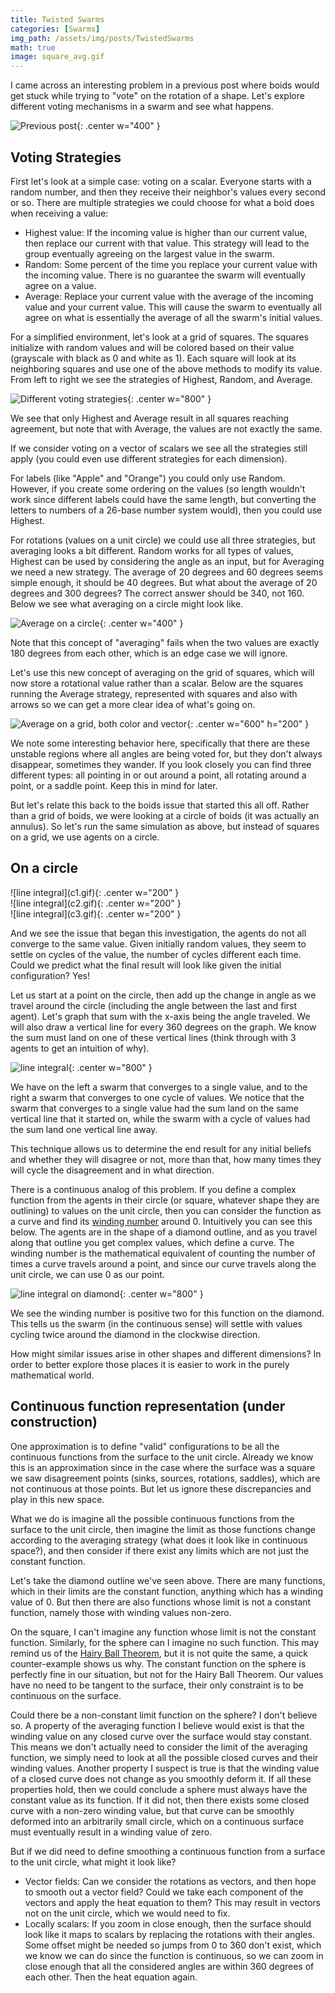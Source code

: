```yaml
---
title: Twisted Swarms
categories: [Swarms]
img_path: /assets/img/posts/TwistedSwarms
math: true
image: square_avg.gif
---
```


I came across an interesting problem in a previous post where boids would get stuck while trying to "vote" on the rotation of a shape. Let's explore different voting mechanisms in a swarm and see what happens.

![Previous post](previous.gif){: .center w="400" }

## Voting Strategies
First let's look at a simple case: voting on a scalar. Everyone starts with a random number, and then they receive their neighbor's values every second or so. There are multiple strategies we could choose for what a boid does when receiving a value:
* Highest value: If the incoming value is higher than our current value, then replace our current with that value. This strategy will lead to the group eventually agreeing on the largest value in the swarm. 
* Random: Some percent of the time you replace your current value with the incoming value. There is no guarantee the swarm will eventually agree on a value.  
* Average: Replace your current value with the average of the incoming value and your current value. This will cause the swarm to eventually all agree on what is essentially the average of all the swarm's initial values.

For a simplified environment, let's look at a grid of squares. The squares initialize with random values and will be colored based on their value (grayscale with black as 0 and white as 1). Each square will look at its neighboring squares and use one of the above methods to modify its value. From left to right we see the strategies of Highest, Random, and Average.

![Different voting strategies](strats.gif){: .center w="800" }

We see that only Highest and Average result in all squares reaching agreement, but note that with Average, the values are not exactly the same.

If we consider voting on a vector of scalars we see all the strategies still apply (you could even use different strategies for each dimension).

For labels (like "Apple" and "Orange") you could only use Random. However, if you create some ordering on the values (so length wouldn't work since different labels could have the same length, but converting the letters to numbers of a 26-base number system would), then you could use Highest. 

For rotations (values on a unit circle) we could use all three strategies, but averaging looks a bit different. Random works for all types of values, Highest can be used by considering the angle as an input, but for Averaging we need a new strategy. The average of 20 degrees and 60 degrees seems simple enough, it should be 40 degrees. But what about the average of 20 degrees and 300 degrees? The correct answer should be 340, not 160. Below we see what averaging on a circle might look like.

![Average on a circle](circle_avg.gif){: .center w="400" }

Note that this concept of "averaging" fails when the two values are exactly 180 degrees from each other, which is an edge case we will ignore.

Let's use this new concept of averaging on the grid of squares, which will now store a rotational value rather than a scalar. Below are the squares running the Average strategy, represented with squares and also with arrows so we can get a more clear idea of what's going on.

![Average on a grid, both color and vector](square_avg.gif){: .center w="600" h="200" }

We note some interesting behavior here, specifically that there are these unstable regions where all angles are being voted for, but they don't always disappear, sometimes they wander. If you look closely you can find three different types: all pointing in or out around a point, all rotating around a point, or a saddle point. Keep this in mind for later.

But let's relate this back to the boids issue that started this all off. Rather than a grid of boids, we were looking at a circle of boids (it was actually an annulus). So let's run the same simulation as above, but instead of squares on a grid, we use agents on a circle.

## On a circle

<div class="row align-items-center">
<div class="col-md-4">
![line integral](c1.gif){: .center w="200" }
</div>
<div class="col-md-4">
![line integral](c2.gif){: .center w="200" }
</div>
<div class="col-md-4">
![line integral](c3.gif){: .center w="200" }
</div>
</div>

And we see the issue that began this investigation, the agents do not all converge to the same value. Given initially random values, they seem to settle on cycles of the value, the number of cycles different each time. Could we predict what the final result will look like given the initial configuration? Yes!

Let us start at a point on the circle, then add up the change in angle as we travel around the circle (including the angle between the last and first agent). Let's graph that sum with the x-axis being the angle traveled. We will also draw a vertical line for every 360 degrees on the graph. We know the sum must land on one of these vertical lines (think through with 3 agents to get an intuition of why).

![line integral](line.gif){: .center w="800" }

We have on the left a swarm that converges to a single value, and to the right a swarm that converges to one cycle of values. We notice that the swarm that converges to a single value had the sum land on the same vertical line that it started on, while the swarm with a cycle of values had the sum land one vertical line away.
 
This technique allows us to determine the end result for any initial beliefs and whether they will disagree or not, more than that, how many times they will cycle the disagreement and in what direction.

There is a continuous analog of this problem. If you define a complex function from the agents in their circle (or square, whatever shape they are outlining) to values on the unit circle, then you can consider the function as a curve and find its [winding number](https://en.wikipedia.org/wiki/Winding_number) around 0. Intuitively you can see this below. The agents are in the shape of a diamond outline, and as you travel along that outline you get complex values, which define a curve. The winding number is the mathematical equivalent of counting the number of times a curve travels around a point, and since our curve travels along the unit circle, we can use 0 as our point.

![line integral on diamond](diamond.gif){: .center w="800" }

We see the winding number is positive two for this function on the diamond. This tells us the swarm (in the continuous sense) will settle with values cycling twice around the diamond in the clockwise direction. 

How might similar issues arise in other shapes and different dimensions? In order to better explore those places it is easier to work in the purely mathematical world. 

## Continuous function representation (under construction)
One approximation is to define "valid" configurations to be all the continuous functions from the surface to the unit circle. Already we know this is an approximation since in the case where the surface was a square we saw disagreement points (sinks, sources, rotations, saddles), which are not continuous at those points. But let us ignore these discrepancies and play in this new space.

What we do is imagine all the possible continuous functions from the surface to the unit circle, then imagine the limit as those functions change according to the averaging strategy (what does it look like in continuous space?), and then consider if there exist any limits which are not just the constant function.

Let's take the diamond outline we've seen above. There are many functions, which in their limits are the constant function, anything which has a winding value of 0. But then there are also functions whose limit is not a constant function, namely those with winding values non-zero. 

On the square, I can't imagine any function whose limit is not the constant function. Similarly, for the sphere can I imagine no such function. This may remind us of the [Hairy Ball Theorem](https://en.wikipedia.org/wiki/Hairy_ball_theorem), but it is not quite the same, a quick counter-example shows us why. The constant function on the sphere is perfectly fine in our situation, but not for the Hairy Ball Theorem. Our values have no need to be tangent to the surface, their only constraint is to be continuous on the surface.

Could there be a non-constant limit function on the sphere? I don't believe so. A property of the averaging function I believe would exist is that the winding value on any closed curve over the surface would stay constant. This means we don't actually need to consider the limit of the averaging function, we simply need to look at all the possible closed curves and their winding values. Another property I suspect is true is that the winding value of a closed curve does not change as you smoothly deform it. If all these properties hold, then we could conclude a sphere must always have the constant value as its function. If it did not, then there exists some closed curve with a non-zero winding value, but that curve can be smoothly deformed into an arbitrarily small circle, which on a continuous surface must eventually result in a winding value of zero.

But if we did need to define smoothing a continuous function from a surface to the unit circle, what might it look like? 
* Vector fields: Can we consider the rotations as vectors, and then hope to smooth out a vector field? Could we take each component of the vectors and apply the heat equation to them? This may result in vectors not on the unit circle, which we would need to fix.
* Locally scalars: If you zoom in close enough, then the surface should look like it maps to scalars by replacing the rotations with their angles. Some offset might be needed so jumps from 0 to 360 don't exist, which we know we can do since the function is continuous, so we can zoom in close enough that all the considered angles are within 360 degrees of each other. Then the heat equation again.
